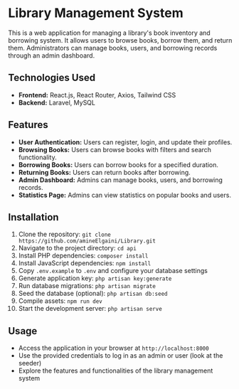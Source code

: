 # Library Management System

This is a web application for managing a library's book inventory and borrowing system. It allows users to browse books, borrow them, and return them. Administrators can manage books, users, and borrowing records through an admin dashboard.

## Technologies Used

- **Frontend:** React.js, React Router, Axios, Tailwind CSS
- **Backend:** Laravel, MySQL

## Features

- **User Authentication:** Users can register, login, and update their profiles.
- **Browsing Books:** Users can browse books with filters and search functionality.
- **Borrowing Books:** Users can borrow books for a specified duration.
- **Returning Books:** Users can return books after borrowing.
- **Admin Dashboard:** Admins can manage books, users, and borrowing records.
- **Statistics Page:** Admins can view statistics on popular books and users.

## Installation

1. Clone the repository: `git clone https://github.com/amineElgaini/Library.git`
2. Navigate to the project directory: `cd api`
3. Install PHP dependencies: `composer install`
4. Install JavaScript dependencies: `npm install`
5. Copy `.env.example` to `.env` and configure your database settings
6. Generate application key: `php artisan key:generate`
7. Run database migrations: `php artisan migrate`
8. Seed the database (optional): `php artisan db:seed`
9. Compile assets: `npm run dev`
10. Start the development server: `php artisan serve`

## Usage

- Access the application in your browser at `http://localhost:8000`
- Use the provided credentials to log in as an admin or user (look at the seeder)
- Explore the features and functionalities of the library management system
